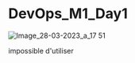 # DevOps_M1_Day1
![Image_28-03-2023_a_17 51](https://user-images.githubusercontent.com/66411823/228301713-df839712-5c03-493e-bbef-f8559db9c0dd.jpg)

impossible d'utiliser

